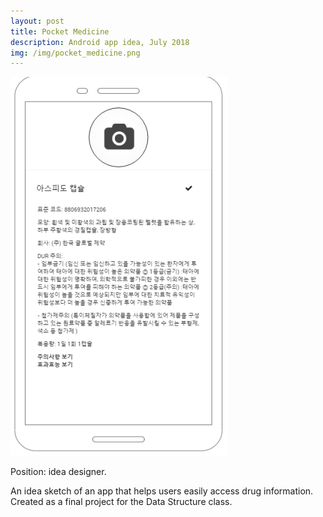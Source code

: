 ```yaml
---
layout: post
title: Pocket Medicine
description: Android app idea, July 2018
img: /img/pocket_medicine.png
---
```


![pocket_medicine](/img/pocket_medicine.png)


Position: idea designer. 


An idea sketch of an app that helps users easily access drug information. Created as a final project for the Data Structure class.
